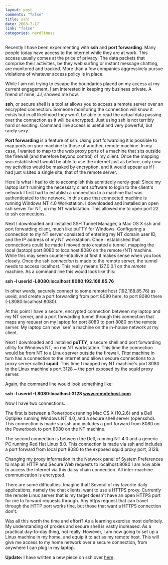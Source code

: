 ```yaml
--- 
layout: post
comments: "false"
title: ssh!
date: 2003-7-17
link: "false"
categories: nerdliness
---
```

Recently I have been experimenting with <strong>ssh</strong> and <strong>port forwarding</strong>. Many people today have access to the internet while they are at work. This access usually comes at the price of privacy. The data packets that comprise their activities, be they web surfing or instant message chatting, are monitored and tracked. More than a few companies aggressively pursue violations of whatever access policy is in place.

While I am not trying to escape the boundaries placed on my access at my current engagement, I am interested in keeping my business private. A friend of mine, JJ, showed me how.

<strong>ssh</strong>, or secure shell is a tool at allows you to access a remote server over an encrypted connection. Someone monitoring the connection will know it exists but in all likelihood they won't be able to read the actual data passing over the connection as it will be encrypted. Just using ssh is not terribly hard or exciting. Command line access is useful and very powerful, but rarely sexy.

<strong>Port forwarding</strong> is a feature of ssh. Using port forwarding it is possible to map ports on your machine to those of another, remote machine. In my case, I wanted to map to the web proxy ports of a machine that sits outside the firewall (and therefore beyond control) of my client. Once the mapping was established I would be able to use the internet just as before, only  now my activities would be masked by encryption, and it would appear as if I had just visited a single site, that of the remote server.

Here is what I had to do to accomplish this admittedly nerdy goal:
Since my laptop isn't running the necessary client software to login to the client's network I first had to establish a connection to a machine that was authenticated to the network. In this case that connected machine is running Windows NT 4.0 Workstation. I downloaded and installed an open ssh server for NT, on my NT workstation. This allowed me to open port 22 to ssh connections.

Next I downloaded and installed SSH Tunnel Manager, a Mac OS X ssh and port forwarding client, much like puTTY for Windows. Configuring a connection to my NT server consisted of entering my NT domain user ID, and the IP address of my NT workstation. Once I established that connections could be made I moved onto created a tunnel, mapping the local (laptop) port 8080 to localhost:8080 on the remote (NT) machine. While this may seem counter-intuitive at first it makes sense when you look closely. Once the ssh <i>connection</i> is made to the remote server, the tunnel needs to access localhost. This really means 127.0.0.1 on the <i>remote</i> machine. As a command line this would look like this:

<strong>ssh -l userid -L8080:localhost:8080 192.168.85.76</strong>

In other words, securely connect to some remote host (192.168.85.76) as useid, and create a port forwarding from port 8080 here, to port 8080 there (-L8080:localhost:8080).

At this point I have a secure, encrypted connection between my laptop and my NT server, and a port forwarding tunnel through this connection that maps any request on my laptop for port 8080 to port 8080 on the remote server. My laptop can now 'see' a machine on the in-house network at my client.

Next I downloaded and installed <strong>puTTY</strong>, a secure shell and port forwarding utility for Windows NT, on my NT workstation. This time the connection would be from NT to a Linux server outside the firewall. <i>That</i> machine in turn has a connection to the internet and allows secure connections to a proxy server called <strong>squid</strong>. This time I mapped my NT machine's port 8080 to the Linux machine's port 3128 ~ the port exposed by the squid proxy server.

Again, the command line would look something like:

<strong>ssh -l userid -L8080:localhost:3128 www.remotehost.com</strong>

Now I have two connections.

The first is between a Powerbook running Mac OS X (10.2.6) and a Dell Optiplex running Windows NT 4.0, and a secure shell server (opensshd). This connection is made via ssh and includes a port forward from 8080 on the Powerbook to port 8080 on the NT machine.

The second connection is between the Dell, running NT 4.0 and a generic PC running Red Hat Linux 8.0. This connection is made via ssh and includes a port forward from local port 8080 to the exposed squid proxy port, 3128.

Changing my proxy information in the Network panel of System Preferences to map all HTTP and Secure Web requests to localhost:8080 I am now able to access the Internet via this daisy chain connection. All inter-machine communication is encrypted.

There are some difficulties. Imagine that! Several of my favorite daily applications, namely the chat clients, want to use a HTTPS proxy. Currently the remote Linux server that is my target doesn't have an open HTTPS port for me to forward requests through. Any https request that can travel through the HTTP port works fine, but those that want a HTTPS connection don't.

Was all this worth the time and effort? As a learning exercise most definitely. My understanding of proxies and secure shell is vastly increased. As a practical day-to-day thing, not really. However, I am now going to set up a Linux machine in my home, and equip it to act as my remote host. This will give me access to my home network over a secure connection, from anywhere I can plug in my laptop.

<strong>Update:</strong> I have written a new piece on ssh over <a href="http://www.zanshin.net/blogs/000290.html">here</a>.
